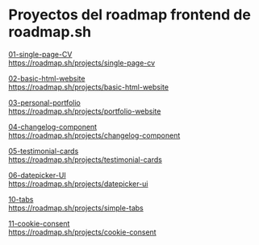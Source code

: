 # Proyectos del roadmap frontend de roadmap.sh

<a href='/01-single-page-CV/'>01-single-page-CV</a><br>
https://roadmap.sh/projects/single-page-cv<br>

<a href='/02-basic-html-website/'>02-basic-html-website</a><br>
https://roadmap.sh/projects/basic-html-website<br>

<a href='/03-personal-portfolio/'>03-personal-portfolio</a><br>
https://roadmap.sh/projects/portfolio-website<br>

<a href='/04-changelog-component/'>04-changelog-component</a><br>
https://roadmap.sh/projects/changelog-component<br>

<a href='/05-testimonial-cards/'>05-testimonial-cards</a><br>
https://roadmap.sh/projects/testimonial-cards<br>

<a href='/06-datepicker-UI/'>06-datepicker-UI</a><br>
https://roadmap.sh/projects/datepicker-ui<br>

<a href='/10-tabs/'>10-tabs</a><br>
https://roadmap.sh/projects/simple-tabs<br>

<a href='/10-tabs/'>11-cookie-consent</a><br>
https://roadmap.sh/projects/cookie-consent<br>